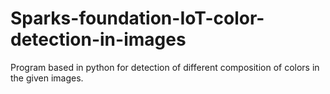 # Sparks-foundation-IoT-color-detection-in-images
Program based in python for detection of different composition of colors in the given images.
